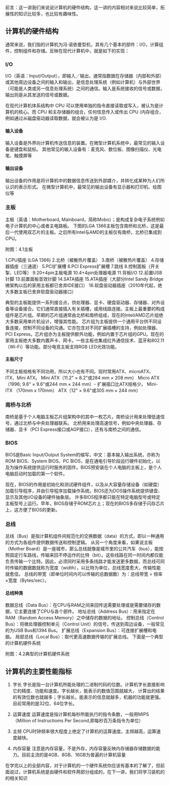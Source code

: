 前言：这一讲我们来说说计算机的硬件结构，这一讲的内容相对来说比较简单，拓展性的知识比较多，也比较有趣味性。

## 计算机的硬件结构
通常来说，我们指的计算机为冯·诺依曼型机，其有几个基本的部件：I/O，计算组件，控制组件和存储。反映在现代计算机中，就是如下的实现：

### I/O
I/O（英语：Input/Output），即输入／输出，通常指数据在存储器（内部和外部）或其他周边设备之间的输入和输出，是信息处理系统（例如计算机）与外部世界（可能是人类或另一信息处理系统）之间的通信。输入是系统接收的信号或数据，输出则是从其发送的信号或数据。

在现代计算机体系结构中 CPU 可以使用单独的指令直接读取或写入，被认为是计算机的核心。而 CPU 和主存储器的组合，任何信息传入或传出 CPU /内存组合，例如通过从磁盘驱动器读取数据，就会被认为是 I/O.

#### 输入设备
输入设备是外界向计算机传送信息的装置。在微型计算机系统中，最常见的输入设备是键盘和鼠标。
其他常见的输入设备有：麦克风、数位板、图像扫描仪、光电笔、触摸屏等

#### 输出设备
输出设备的作用是将计算机中的数据信息传送到外部媒介，并转化成某种为人们所认识的表示形式。
在微型计算机中，最常见的输出设备有显示器和打印机、绘图仪等

### 主板
主板（英语：Motherboard, Mainboard，简称Mobo）；是构成复杂电子系统例如电子计算机的中心或者主电路板。
下图的LGA 1366主板包含南桥和北桥，这是最后一代使用双芯片的主板。之后所有Intel与AMD的主板仅有南桥，北桥已集成到CPU。

附图：4.1主板

1.CPU插座 (LGA 1366)  2.北桥（被散热片覆盖） 3.南桥（被散热片覆盖） 4.存储器插座（三通道） 5.PCI扩展槽
6.PCI Express扩展槽 7.跳线 8.控制面板（开关掣、LED等） 9.20+4pin主板电源 10.4+4pin处理器电源 11.背板I/O
12.前置USB针脚 13.前置面板音效针脚 14.SATA插座 15.ATA插座（大部分Intel Sandy Bridge微架构以后的家用主板都已舍弃IDE接口）
16.软盘驱动器插座（2010年代起，绝大多数主板已舍弃软盘驱动器接口）

典型的主板能提供一系列接合点，供处理器、显卡、硬盘驱动器、存储器、对外设备等设备接合。它们通常直接插入有关插槽，或用线路连接。主板上最重要的构成组件是芯片组。早期的芯片组通常由北桥和南桥组成，现在的Intel/AMD芯片组绝大多数采用单片机设计，增强其性能。
芯片组为主板提供一个通用平台供不同设备连接，控制不同设备的沟通。它亦包含对不同扩展插槽的支持，例如处理器、PCI Express。芯片组亦为主板提供额外功能，例如内置于芯片组的GPU。现在的家用主板绝大多数内置声卡、网卡。一些主板也集成红外通信技术、蓝牙和802.11（Wi-Fi）等功能。部分电竞主板支持RGB LED光效功能。

#### 主板尺寸
不同主板规格有不同功用，所以大小也有不同。现时常用ATX、microATX、ITX、Mini ATX。
Mini ATX（11.2" × 8.2"或284 mm × 208 mm）
Micro ATX（1996; 9.6" × 9.6"或244 mm × 244 mm）- 扩展插口比ATX规格少。
Mini-ITX （170mm x 170mm）
ATX（12" × 9.6"或305 mm × 244 mm）

### 南桥与北桥
南桥是基于个人电脑主板芯片组架构中的其中一枚芯片。南桥设计用来处理低速信号，通过北桥与中央处理器联系。
北桥用来处理高速信号，例如中央处理器、存储器、显卡（PCI Express接口或AGP接口），还有与南桥之间的通信。

### BIOS
BIOS是Basic Input/Output System的缩写，中文：基本输入输出系统，亦称为ROM BIOS、System BIOS、PC BIOS，是在通电引导阶段运行硬件初始化，以及为操作系统提供运行时服务的固件。BIOS预安装在个人电脑的主板上，是个人电脑启动时加载的第一个软件。

现在，BIOS的作用是初始化和测试硬件组件，以及从大容量存储设备（如硬盘）加载引导程序，并由引导程序加载操作系统。BIOS还为DOS操作系统提供键盘、显示及其他I/O设备的硬件抽象层。
许多BIOS程序都只能在特定电脑型号或特定主板型号上运行。早年，BIOS存储于ROM芯片上；现在的BIOS多存储于闪存芯片上，这方便了BIOS的更新。


### 总线
总线（Bus）是指计算机组件间规范化的交换数据（data）的方式，即以一种通用的方式为各组件提供数据传送和控制逻辑。
从另一个角度来看，如果说主板（Mother Board）是一座城市，那么总线就像是城市里的公共汽车（bus），能按照固定行车路线，传输来回不停运作的比特（bit）。这些线路在同一时间内都仅能负责传输一个比特。因此，必须同时采用多条线路才能发送更多数据，而总线可同时传输的数据数就称为宽度（width），以比特为单位，总线宽度愈大，传输性能就愈佳。
总线的带宽（即单位时间内可以传输的总数据数）为：总线带宽 = 频率×宽度（Bytes/sec）。

#### 总线种类
数据总线（Data Bus）：在CPU与RAM之间来回传送需要处理或是需要储存的数据，它主要连接了CPU与各个部件。
地址总线（Address Bus）：用来指定在RAM（Random Access Memory）之中储存的数据的地址。
控制总线（Control Bus）：将微处理器控制单元（Control Unit）的信号，传送到周边设备，一般常见的为USB Bus和1394 Bus。
扩展总线（Expansion Bus）：可连接扩展槽和电脑。
局部总线（Local Bus）：取代更高速数据传输的扩展总线。
下面是一个典型的计算机硬件系统

附图：4.2典型的计算机硬件系统

## 计算机的主要性能指标
1. 字长
字长是指一台计算机所能处理的二进制代码的位数。计算机字长直接影响它的精度、功能和速度。字长越长，能表示的数值范围就越大，
计算出的结果的有效位数也就越多；字长越长，能表示的信息就越多，机器的功能就更强。目前常用的是32位、64位字长。

2. 运算速度
运算速度是指计算机每秒所能执行的指令条数，一般用MIPS（Million of Instructioms Per Second,即每秒百万条指令为单位）

3. 主频
CPU时钟频率很大程度上绝定了计算机的运算速度。主频越高，运算速度越快。

4. 内存容量
注意是内存容量，不是外存，内存容量反映内存储器存储数据的能力。目前主流的是4GB、8GB、16GB为普遍的计算机容量

在学完以上的全部内容，对于计算机的一个硬件系统你应该有基本的了解了，但前面说过，计算机系统是由硬件和软件两部分组成的，在下一讲，我们将学习装机的的相关知识
